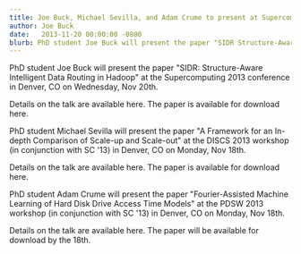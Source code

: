 ```yaml
---
title: Joe Buck, Michael Sevilla, and Adam Crume to present at Supercomputing 2013
author: Joe Buck
date:   2013-11-20 00:00:00 -0800
blurb: PhD student Joe Buck will present the paper "SIDR Structure-Aware Intelligent Data Routing in Hadoop" at the Supercomputing 2013 conference in Denver, CO on Wednesday, Nov 20th.
---
```

PhD student Joe Buck will present the paper "SIDR: Structure-Aware Intelligent
Data Routing in Hadoop" at the Supercomputing 2013 conference in Denver, CO on
Wednesday, Nov 20th.

Details on the talk are available here.
The paper is available for download here.

PhD student Michael Sevilla will present the paper "A Framework for an In-depth
Comparison of Scale-up and Scale-out" at the DISCS 2013 workshop (in conjunction
with SC '13) in Denver, CO on Monday, Nov 18th.

Details on the talk are available here.
The paper is available for download here.

PhD student Adam Crume will present the paper "Fourier-Assisted Machine Learning
of Hard Disk Drive Access Time Models" at the PDSW 2013 workshop (in conjunction
with SC '13) in Denver, CO on Monday, Nov 18th.

Details on the talk are available here.
The paper will be available for download by the 18th.
